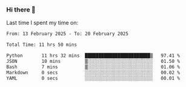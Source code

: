 ### Hi there 👋

<!--
**Grav1tum/Grav1tum** is a ✨ _special_ ✨ repository because its `README.md` (this file) appears on your GitHub profile.

Here are some ideas to get you started:

- 🔭 I’m currently working on ...
- 🌱 I’m currently learning ...
- 👯 I’m looking to collaborate on ...
- 🤔 I’m looking for help with ...
- 💬 Ask me about ...
- 📫 How to reach me: ...
- 😄 Pronouns: ...
- ⚡ Fun fact: ...
-->
Last time I spent my time on:
<!--START_SECTION:waka-->

```txt
From: 13 February 2025 - To: 20 February 2025

Total Time: 11 hrs 50 mins

Python       11 hrs 32 mins  ████████████████████████▒   97.41 %
JSON         10 mins         ▒░░░░░░░░░░░░░░░░░░░░░░░░   01.50 %
Bash         7 mins          ▒░░░░░░░░░░░░░░░░░░░░░░░░   01.06 %
Markdown     0 secs          ░░░░░░░░░░░░░░░░░░░░░░░░░   00.02 %
YAML         0 secs          ░░░░░░░░░░░░░░░░░░░░░░░░░   00.01 %
```

<!--END_SECTION:waka-->
